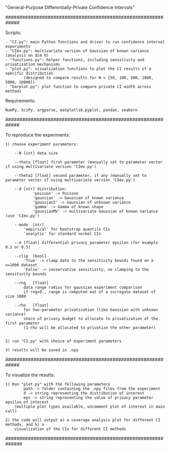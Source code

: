 "General-Purpose Differentially-Private Confidence Intervals"


#############################################################

Scripts:

	- "CI.py": main Python functions and driver to run confidence interval experiments
	- "CImv.py": multivariate version of Gaussian of known variance (analysis on dim 0)
	- "functions.py": helper functions, including sensitivity and privatization mechanisms
	- "plot.py": visualization functions to plot the CI results of a specific distribution
			(designed to compare results for N = [50, 100, 500, 1000, 5000, 10000])
	- "barplot.py": plot function to compare private CI width across methods
		
Requirements:
	
	NumPy, SciPy, argparse, matplotlib.pyplot, pandas, seaborn

#############################################################

To reproduce the experiments:

	1) choose experiment parameters:
	
		--N	[int] data size
		
		--theta	[float] first parameter (manually set to parameter vector if using multivariate version 'CImv.py')
		
		--theta2 [float] second parameter, if any (manually set to parameter vector if using multivariate version 'CImv.py')
		
		--d	[str] distribution:
				'poisson' -> Poisson 
				'gaussian' -> Gaussian of known variance
				'gaussian2' -> Gaussian of unknown variance
				'gamma' -> Gamma of known shape
				'gaussianMV' -> multivariate Gaussian of known variance (use 'CImv.py')
		
		--mode	[str] 
			'empirical' for bootstrap quantile CIs
			'analytic' for standard normal CIs
		
		--e	[float] differential privacy parameter epsilon (for example 0.1 or 0.5)
		
		--clip	[bool]
			'True' -> clamp data to the sensitivity bounds found on a n=1000 dataset
			'False' -> conservative sensitivity, no clamping to the sensitivity bounds
		
		--rng	[float]
			data range radius for gaussian experiment comparison
			if rng=0., range is computed out of a surrogate dataset of size 1000
		
		--rho	[float]
			for two-parameter privatization (like Gaussian with unknown variance)
			share of privacy budget to allocate to privatization of the first parameter
			(1-rho will be allocated to privatize the other parameter)
	
	
	2) run "CI.py" with choice of experiment parameters
	
	3) results will be saved in .npy

#############################################################

To visualize the results:

	1) Run "plot.py" with the following parameters
			path -> folder containing the .npy files from the experiment
			d -> string representing the distribution of interest
			eps -> string representing the value of privacy parameter epsilon of interest
		(multiple plot types available, uncomment plot of interest in main call)
	
	2) the code will output a) a coverage analysis plot for different CI methods, and b) a
		visualization of the CIs for different CI methods

##############################################################
